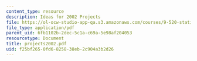 ```yaml
---
content_type: resource
description: Ideas for 2002 Projects
file: https://ol-ocw-studio-app-qa.s3.amazonaws.com/courses/9-520-statistical-learning-theory-and-applications-spring-2003/f25bf2650fd6825838eb2c904a3b2d26_projects2002.pdf
file_type: application/pdf
parent_uid: 6fb1102b-2dec-5c1a-c69a-5e98af204053
resourcetype: Document
title: projects2002.pdf
uid: f25bf265-0fd6-8258-38eb-2c904a3b2d26
---
```


